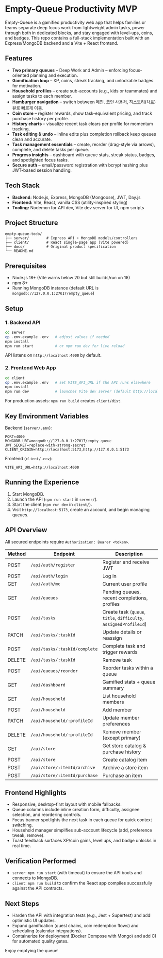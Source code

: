 # Empty-Queue Productivity MVP

Empty-Queue is a gamified productivity web app that helps families or teams separate deep focus work from lightweight admin tasks, power through both in dedicated blocks, and stay engaged with level-ups, coins, and badges. This repo contains a full-stack implementation built with an Express/MongoDB backend and a Vite + React frontend.

## Features

- **Two primary queues** – Deep Work and Admin – enforcing focus-oriented planning and execution.
- **Gamification loop** – XP, coins, streak tracking, and unlockable badges for motivation.
- **Household profiles** – create sub-accounts (e.g., kids or teammates) and assign tasks to each member.
- **Hamburger navigation** – switch between 메인, 코인 사용처, 히스토리(차트) 뷰로 빠르게 이동.
- **Coin store** – register rewards, show task-equivalent pricing, and track purchase history per profile.
- **History charts** – visualize recent task clears per profile for momentum tracking.
- **Task editing & undo** – inline edits plus completion rollback keep queues clean and accurate.
- **Task management essentials** – create, reorder (drag-style via arrows), complete, and delete tasks per queue.
- **Progress insights** – dashboard with queue stats, streak status, badges, and spotlighted focus tasks.
- **Secure auth** – email/password registration with bcrypt hashing plus JWT-based session handling.

## Tech Stack

- **Backend:** Node.js, Express, MongoDB (Mongoose), JWT, Day.js
- **Frontend:** Vite, React, vanilla CSS (utility-inspired styling)
- **Tooling:** Nodemon for API dev, Vite dev server for UI, npm scripts

## Project Structure

```
empty-queue-todo/
├── server/        # Express API + MongoDB models/controllers
├── client/        # React single-page app (Vite powered)
├── docs/          # Original product specification
└── README.md
```

## Prerequisites

- Node.js 18+ (Vite warns below 20 but still builds/run on 18)
- npm 8+
- Running MongoDB instance (default URL is `mongodb://127.0.0.1:27017/empty_queue`)

## Setup

### 1. Backend API

```bash
cd server
cp .env.example .env   # adjust values if needed
npm install
npm run start          # or npm run dev for live reload
```

API listens on `http://localhost:4000` by default.

### 2. Frontend Web App

```bash
cd client
cp .env.example .env   # set VITE_API_URL if the API runs elsewhere
npm install
npm run dev            # launches Vite dev server (default http://localhost:5173)
```

For production assets: `npm run build` creates `client/dist`.

## Key Environment Variables

Backend (`server/.env`):

```
PORT=4000
MONGODB_URI=mongodb://127.0.0.1:27017/empty_queue
JWT_SECRET=replace-with-strong-secret
CLIENT_ORIGIN=http://localhost:5173,http://127.0.0.1:5173
```

Frontend (`client/.env`):

```
VITE_API_URL=http://localhost:4000
```

## Running the Experience

1. Start MongoDB.
2. Launch the API (`npm run start` in `server/`).
3. Start the client (`npm run dev` in `client/`).
4. Visit `http://localhost:5173`, create an account, and begin managing queues.

## API Overview

All secured endpoints require `Authorization: Bearer <token>`.

| Method | Endpoint                       | Description |
|--------|---------------------------------|-------------|
| POST   | `/api/auth/register`            | Register and receive JWT |
| POST   | `/api/auth/login`               | Log in |
| GET    | `/api/auth/me`                  | Current user profile |
| GET    | `/api/queues`                   | Pending queues, recent completions, profiles |
| POST   | `/api/tasks`                    | Create task (`queue`, `title`, `difficulty`, `assignedProfileId`) |
| PATCH  | `/api/tasks/:taskId`            | Update details or reassign |
| POST   | `/api/tasks/:taskId/complete`   | Complete task and trigger rewards |
| DELETE | `/api/tasks/:taskId`            | Remove task |
| POST   | `/api/queues/reorder`           | Reorder tasks within a queue |
| GET    | `/api/dashboard`                | Gamified stats + queue summary |
| GET    | `/api/household`                | List household members |
| POST   | `/api/household`                | Add member |
| PATCH  | `/api/household/:profileId`     | Update member preferences |
| DELETE | `/api/household/:profileId`     | Remove member (except primary) |
| GET    | `/api/store`                    | Get store catalog & purchase history |
| POST   | `/api/store`                    | Create catalog item |
| POST   | `/api/store/:itemId/archive`    | Archive a store item |
| POST   | `/api/store/:itemId/purchase`   | Purchase an item |

## Frontend Highlights

- Responsive, desktop-first layout with mobile fallbacks.
- Queue columns include inline creation form, difficulty, assignee selection, and reordering controls.
- Focus banner spotlights the next task in each queue for quick context switching.
- Household manager simplifies sub-account lifecycle (add, preference tweak, remove).
- Toast feedback surfaces XP/coin gains, level ups, and badge unlocks in real time.

## Verification Performed

- `server`: `npm run start` (with timeout) to ensure the API boots and connects to MongoDB.
- `client`: `npm run build` to confirm the React app compiles successfully against the API contracts.

## Next Steps

- Harden the API with integration tests (e.g., Jest + Supertest) and add optimistic UI updates.
- Expand gamification (quest chains, coin redemption flows) and scheduling (calendar integrations).
- Containerize for deployment (Docker Compose with Mongo) and add CI for automated quality gates.

Enjoy emptying the queue!
